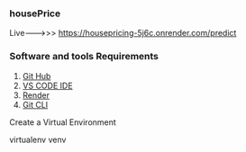 ### housePrice
Live--->>> https://housepricing-5j6c.onrender.com/predict

### Software and tools Requirements

1. [Git Hub](https://github.com/)
2. [VS CODE IDE](https://code.visualstudio.com/)
3. [Render](https://render.com/)
4. [Git CLI](https://git-scm.com/book/en/v2/Getting-Started-The-Command-Line)

Create a Virtual Environment

virtualenv venv

